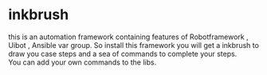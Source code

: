 # inkbrush
this is an automation framework containing features of Robotframework , Uibot , Ansible var group.
So install this framework you will get a inkbrush to draw you case steps and a sea of commands to complete your steps.<br>
You can add your own commands to the libs.

